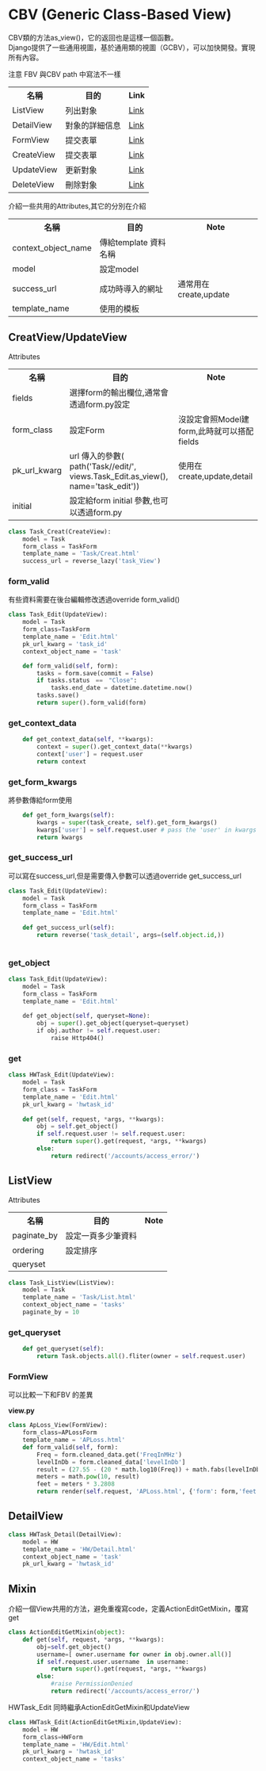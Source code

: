 # CBV (Generic Class-Based View)

CBV類的方法as_view()，它的返回也是這樣一個函數。<br>
Django提供了一些通用視圖，基於通用類的視圖（GCBV），可以加快開發。實現所有內容。<br>

注意 FBV 與CBV path 中寫法不一樣



<table>
    <tr>
        <th>名稱</th>
        <th>目的</th>   
        <th>Link</th>        
    </tr>
    <tr>
        <td>ListView</td>
        <td>列出對象</td>       
        <td> <a href = "https://ccbv.co.uk/projects/Django/2.1/django.views.generic.list/ListView/">Link</a></td>
    </tr>
    <tr>
        <td>DetailView</td>
        <td>對象的詳細信息</td>
        <td> <a href = "https://ccbv.co.uk/projects/Django/2.1/django.views.generic.detail/DetailView/">Link</a></td>
    </tr>    
    <tr>
        <td>FormView</td>
        <td>提交表單</td>
        <td> <a href = "https://ccbv.co.uk/projects/Django/2.1/django.views.generic.edit/FormView/">Link</a></td>
    </tr>
    <tr>
        <td>CreateView</td>
        <td>提交表單</td>
        <td> <a href = "https://ccbv.co.uk/projects/Django/2.1/django.views.generic.edit/CreateView/">Link</a></td>
    </tr>
    <tr>
        <td>UpdateView</td>
        <td>更新對象</td>
        <td> <a href = "https://ccbv.co.uk/projects/Django/2.1/django.views.generic.edit/UpdateView/">Link</a></td>
    </tr>
    <tr>
        <td>DeleteView</td>
        <td>刪除對象</td>
        <td> <a href = "https://ccbv.co.uk/projects/Django/2.1/django.views.generic.edit/DeleteView/">Link</a></td>
    </tr>
</table>


介紹一些共用的Attributes,其它的分別在介紹</br>
<table>
    <tr>
        <th>名稱</th>
        <th>目的</th>
        <th>Note</th>        
    </tr>
     <tr>
        <td>context_object_name</td>
        <td>傳給template 資料名稱</td>
        <td></td>
    </tr> 
    <tr>
        <td>model</td>
        <td>設定model</td>
        <td></td>
    </tr>
    <tr>
        <td>success_url</td>
        <td>成功時導入的網址</td>
        <td>通常用在create,update</td>
    </tr> 
    <tr>
        <td>template_name</td>
        <td>使用的模板</td>
        <td></td>
    </tr>  
</table>

## CreatView/UpdateView
Attributes
<table>
    <tr>
        <th>名稱</th>
        <th>目的</th>
        <th>Note</th>        
    </tr>
     <tr>
        <td>fields</td>
        <td>選擇form的輸出欄位,通常會透過form.py設定</td>
        <td></td>
    </tr> 
    <tr>
        <td>form_class</td>
        <td>設定Form</td>
        <td>沒設定會照Model建form,此時就可以搭配fields</td>
    </tr>
    <tr>
        <td>pk_url_kwarg </td>
        <td>url 傳入的參數(　path('Task/<int:task_id>/edit/', views.Task_Edit.as_view(), name='task_edit'))</td>
        <td>使用在create,update,detail</td>
    </tr>  
    <tr>
        <td>initial</td>
        <td>設定給form initial 參數,也可以透過form.py</td>
        <td></td>
    </tr>  
</table>

```python
class Task_Creat(CreateView):
    model = Task
    form_class = TaskForm   
    template_name = 'Task/Creat.html'
    success_url = reverse_lazy('task_View')   
```

### form_valid

有些資料需要在後台編輯修改透過override form_valid()

```python
class Task_Edit(UpdateView):
    model = Task
    form_class=TaskForm  
    template_name = 'Edit.html'
    pk_url_kwarg = 'task_id'
    context_object_name = 'task' 

    def form_valid(self, form):         
        tasks = form.save(commit = False) 
        if tasks.status　==　"Close":
            tasks.end_date = datetime.datetime.now()       
        tasks.save()     
        return super().form_valid(form)    
```

### get_context_data
```python
    def get_context_data(self, **kwargs):   
        context = super().get_context_data(**kwargs)  
        context['user'] = request.user
        return context
```

### get_form_kwargs
將參數傳給form使用
```python
    def get_form_kwargs(self):
        kwargs = super(task_create, self).get_form_kwargs()
        kwargs['user'] = self.request.user # pass the 'user' in kwargs
        return kwargs   
```

### get_success_url
可以寫在success_url,但是需要傳入參數可以透過override get_success_url

```python
class Task_Edit(UpdateView):
    model = Task
    form_class = TaskForm  
    template_name = 'Edit.html' 
    
    def get_success_url(self):
        return reverse('task_detail', args=(self.object.id,))
        
```

### get_object
```python
class Task_Edit(UpdateView):
    model = Task
    form_class = TaskForm  
    template_name = 'Edit.html' 
 
    def get_object(self, queryset=None):
        obj = super().get_object(queryset=queryset)
        if obj.author != self.request.user:
            raise Http404()
```

### get

```python
class HWTask_Edit(UpdateView):
    model = Task
    form_class = TaskForm  
    template_name = 'Edit.html' 
    pk_url_kwarg = 'hwtask_id'   
 
    def get(self, request, *args, **kwargs): 
        obj = self.get_object()       
        if self.request.user != self.request.user:
            return super().get(request, *args, **kwargs)
        else:            
            return redirect('/accounts/access_error/')

```

## ListView

Attributes
<table>
    <tr>
        <th>名稱</th>
        <th>目的</th>
        <th>Note</th>        
    </tr>
     <tr>
        <td>paginate_by</td>
        <td>設定一頁多少筆資料</td>
        <td></td>
    </tr> 
    <tr>
        <td>ordering</td>
        <td>設定排序</td>
        <td></td>
    </tr>
    <tr>
        <td>queryset</td>
        <td></td>
        <td></td>
    </tr>  

</table>


```python
class Task_ListView(ListView):
    model = Task 
    template_name = 'Task/List.html'
    context_object_name = 'tasks'  
    paginate_by = 10
```



### get_queryset

```python
    def get_queryset(self):    
        return Task.objects.all().fliter(owner = self.request.user)  
```

### FormView
可以比較一下和FBV 的差異<br>

**view.py**
```python
class ApLoss_View(FormView):
    form_class=APLossForm  
    template_name = 'APLoss.html'	
    def form_valid(self, form):        
        Freq = form.cleaned_data.get('FreqInMHz')         
        levelInDb = form.cleaned_data['levelInDb']
        result = (27.55 - (20 * math.log10(Freq)) + math.fabs(levelInDb)) / 20.0
        meters = math.pow(10, result)       
        feet = meters * 3.2808            	    
        return render(self.request, 'APLoss.html', {'form': form,'feet':feet,'meters':meters})
```


 
## DetailView


```python
class HWTask_Detail(DetailView): 
    model = HW
    template_name = 'HW/Detail.html'
    context_object_name = 'task'
    pk_url_kwarg = 'hwtask_id'
```

## Mixin

介紹一個View共用的方法，避免重複寫code，定義ActionEditGetMixin，覆寫get 

   
```python
class ActionEditGetMixin(object):
    def get(self, request, *args, **kwargs): 
        obj=self.get_object()
        username=[ owner.username for owner in obj.owner.all()]
        if self.request.user.username  in username:
            return super().get(request, *args, **kwargs)
        else:
            #raise PermissionDenied
            return redirect('/accounts/access_error/')

```
HWTask_Edit 同時繼承ActionEditGetMixin和UpdateView

```python  
class HWTask_Edit(ActionEditGetMixin,UpdateView):
    model = HW
    form_class=HWForm  
    template_name = 'HW/Edit.html'
    pk_url_kwarg = 'hwtask_id'
    context_object_name = 'tasks' 






    
```
